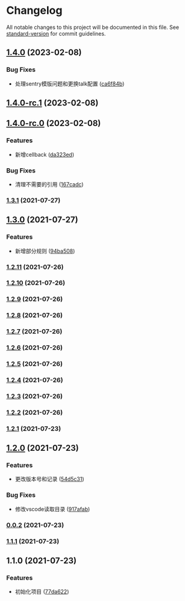 # Changelog

All notable changes to this project will be documented in this file. See [standard-version](https://github.com/conventional-changelog/standard-version) for commit guidelines.

## [1.4.0](https://github.com/zhouzeyuuser/xiaoZ-cli/compare/v1.4.0-rc.1...v1.4.0) (2023-02-08)


### Bug Fixes

* 处理sentry模版问题和更换talk配置 ([ca6f84b](https://github.com/zhouzeyuuser/xiaoZ-cli/commit/ca6f84bdb7a6abfe7f9edfe39d4a31a3b9a6ab2e))

## [1.4.0-rc.1](https://github.com/zhouzeyuuser/xiaoZ-cli/compare/v1.4.0-rc.0...v1.4.0-rc.1) (2023-02-08)

## [1.4.0-rc.0](https://github.com/zhouzeyuuser/xiaoZ-cli/compare/v1.3.1...v1.4.0-rc.0) (2023-02-08)


### Features

* 新增cellback ([da323ed](https://github.com/zhouzeyuuser/xiaoZ-cli/commit/da323edd0c737889a469e256855286dd2099e55c))


### Bug Fixes

* 清理不需要的引用 ([167cadc](https://github.com/zhouzeyuuser/xiaoZ-cli/commit/167cadc106aea42db2962dc973c8a3097a0eda83))

### [1.3.1](https://github.com/zhouzeyuuser/xiaoZ-cli/compare/v1.3.0...v1.3.1) (2021-07-27)

## [1.3.0](https://github.com/zhouzeyuuser/xiaoZ-cli/compare/v1.2.11...v1.3.0) (2021-07-27)


### Features

* 新增部分规则 ([94ba508](https://github.com/zhouzeyuuser/xiaoZ-cli/commit/94ba508a35845707975a5deaf957cfa8b05de696))

### [1.2.11](https://github.com/zhouzeyuuser/xiaoZ-cli/compare/v1.2.10...v1.2.11) (2021-07-26)

### [1.2.10](https://github.com/zhouzeyuuser/xiaoZ-cli/compare/v1.2.9...v1.2.10) (2021-07-26)

### [1.2.9](https://github.com/zhouzeyuuser/xiaoZ-cli/compare/v1.2.8...v1.2.9) (2021-07-26)

### [1.2.8](https://github.com/zhouzeyuuser/xiaoZ-cli/compare/v1.2.7...v1.2.8) (2021-07-26)

### [1.2.7](https://github.com/zhouzeyuuser/xiaoZ-cli/compare/v1.2.6...v1.2.7) (2021-07-26)

### [1.2.6](https://github.com/zhouzeyuuser/xiaoZ-cli/compare/v1.2.5...v1.2.6) (2021-07-26)

### [1.2.5](https://github.com/zhouzeyuuser/xiaoZ-cli/compare/v1.2.4...v1.2.5) (2021-07-26)

### [1.2.4](https://github.com/zhouzeyuuser/xiaoZ-cli/compare/v1.2.3...v1.2.4) (2021-07-26)

### [1.2.3](https://github.com/zhouzeyuuser/xiaoZ-cli/compare/v1.2.2...v1.2.3) (2021-07-26)

### [1.2.2](https://github.com/zhouzeyuuser/xiaoZ-cli/compare/v1.2.1...v1.2.2) (2021-07-26)

### [1.2.1](https://github.com/zhouzeyuuser/xiaoZ-cli/compare/v1.2.0...v1.2.1) (2021-07-23)

## [1.2.0](https://github.com/zhouzeyuuser/xiaoZ-cli/compare/v0.0.2...v1.2.0) (2021-07-23)


### Features

* 更改版本号和记录 ([54d5c31](https://github.com/zhouzeyuuser/xiaoZ-cli/commit/54d5c31b3da894dc15926fb4b10f1ad6984384d3))


### Bug Fixes

* 修改vscode读取目录 ([917afab](https://github.com/zhouzeyuuser/xiaoZ-cli/commit/917afabc31637539058e5a18c513a9eb11ce24e6))

### [0.0.2](https://github.com/zhouzeyuuser/xiaoZ-cli/compare/v1.1.1...v0.0.2) (2021-07-23)

### [1.1.1](https://github.com/zhouzeyuuser/xiaoZ-cli/compare/v1.1.0...v1.1.1) (2021-07-23)

## 1.1.0 (2021-07-23)


### Features

* 初始化项目 ([77da622](https://github.com/zhouzeyuuser/xiaoZ-cli/commit/77da622a5772d03e02c0a81c543ab6237fc16011))
